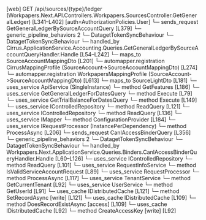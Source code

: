 [web] GET /api/sources/{type}/ledger  (Workpapers.Next.API.Controllers.Workpapers.SourcesController.GetGeneralLedger)  [L341–L402] [auth=AuthorizationPolicies.User]
  └─ sends_request GetGeneralLedgerBySourceAccountQuery [L379]
    └─ generic_pipeline_behaviors 2
      └─ DatagetTokenSyncBehaviour
      └─ DatagetTokenSyncBehaviour
    └─ handled_by Cirrus.ApplicationService.Accounting.Queries.GetGeneralLedgerBySourceAccountQueryHandler.Handle [L54–L242]
      └─ maps_to SourceAccountMappingDto [L201]
        └─ automapper.registration CirrusMappingProfile (SourceAccount->SourceAccountMappingDto) [L274]
        └─ automapper.registration WorkpapersMappingProfile (SourceAccount->SourceAccountMappingDto) [L613]
      └─ maps_to SourceLightDto [L181]
      └─ uses_service ApiService (SingleInstance)
        └─ method GetFeatures [L186]
      └─ uses_service GetGeneralLedgerForDatesQuery
        └─ method Execute [L79]
      └─ uses_service GetTrialBalanceForDatesQuery
        └─ method Execute [L149]
      └─ uses_service IControlledRepository<Dataset>
        └─ method ReadQuery [L121]
      └─ uses_service IControlledRepository<SourceAccount>
        └─ method ReadQuery [L136]
      └─ uses_service IMapper
        └─ method ConfigurationProvider [L184]
      └─ uses_service IRequestProcessor (InstancePerDependency)
        └─ method ProcessAsync [L206]
  └─ sends_request CanIAccessBinderQuery [L356]
    └─ generic_pipeline_behaviors 2
      └─ DatagetTokenSyncBehaviour
      └─ DatagetTokenSyncBehaviour
    └─ handled_by Workpapers.Next.ApplicationService.Queries.Binders.CanIAccessBinderQueryHandler.Handle [L60–L126]
      └─ uses_service IControlledRepository<Binder>
        └─ method ReadQuery [L101]
      └─ uses_service RequestInfoService
        └─ method IsValidServiceAccountRequest [L89]
      └─ uses_service RequestProcessor
        └─ method ProcessAsync [L117]
      └─ uses_service TenantService
        └─ method GetCurrentTenant [L92]
      └─ uses_service UserService
        └─ method GetUserId [L91]
      └─ uses_cache IDistributedCache [L121]
        └─ method SetRecordAsync [write] [L121]
      └─ uses_cache IDistributedCache [L109]
        └─ method DoesRecordExistAsync [access] [L109]
      └─ uses_cache IDistributedCache [L92]
        └─ method CreateAccessKey [write] [L92]

